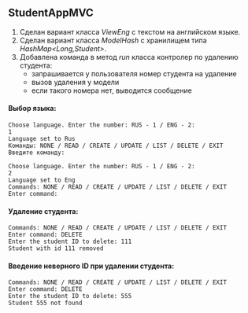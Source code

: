 ## StudentAppMVC

1) Сделан вариант класса *ViewEng* с текстом на английском языке.
2) Сделан вариант класса *ModelHash* с хранилищем типа *HashMap<Long,Student>*.
3) Добавлена команда в метод *run* класса контролер по удалению студента:
   - запрашивается у пользователя номер студента на удаление
   - вызов удаления у модели
   - если такого номера нет, выводится сообщение


#### Выбор языка:
```
Choose language. Enter the number: RUS - 1 / ENG - 2: 
1
Language set to Rus
Команды: NONE / READ / CREATE / UPDATE / LIST / DELETE / EXIT
Введите команду: 
```
```
Choose language. Enter the number: RUS - 1 / ENG - 2: 
2
Language set to Eng
Commands: NONE / READ / CREATE / UPDATE / LIST / DELETE / EXIT
Enter command: 
```

#### Удаление студента:
```
Commands: NONE / READ / CREATE / UPDATE / LIST / DELETE / EXIT
Enter command: DELETE
Enter the student ID to delete: 111
Student with id 111 removed
```

#### Введение неверного ID при удалении студента:
```
Commands: NONE / READ / CREATE / UPDATE / LIST / DELETE / EXIT
Enter command: DELETE
Enter the student ID to delete: 555
Student 555 not found
```